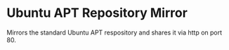 Ubuntu APT Repository Mirror
============================

Mirrors the standard Ubuntu APT respository and shares it via http on port 80.
